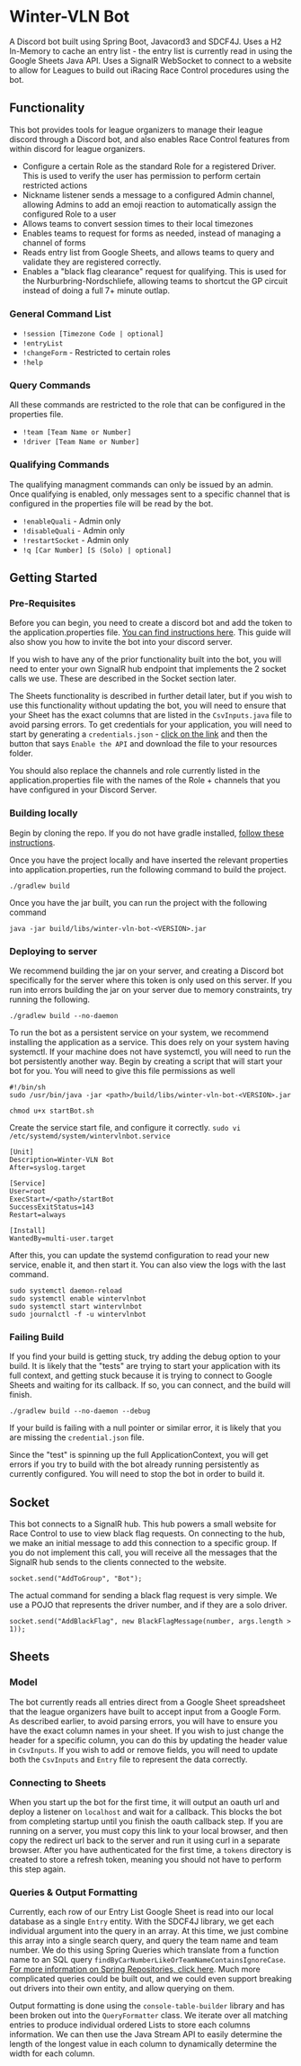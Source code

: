 # Winter-VLN Bot

A Discord bot built using Spring Boot, Javacord3 and SDCF4J. Uses a H2 In-Memory to cache an entry list - the entry list is currently read in using the Google Sheets Java API. Uses a SignalR WebSocket to connect to a website to allow for Leagues to build out iRacing Race Control procedures using the bot.

## Functionality

This bot provides tools for league organizers to manage their league discord through a Discord bot, and also enables Race Control features from within discord for league organizers.
* Configure a certain Role as the standard Role for a registered Driver. This is used to verify the user has permission to perform certain restricted actions
* Nickname listener sends a message to a configured Admin channel, allowing Admins to add an emoji reaction to automatically assign the configured Role to a user
* Allows teams to convert session times to their local timezones
* Enables teams to request for forms as needed, instead of managing a channel of forms
* Reads entry list from Google Sheets, and allows teams to query and validate they are registered correctly.
* Enables a "black flag clearance" request for qualifying. This is used for the Nurburbring-Nordschliefe, allowing teams to shortcut the GP circuit instead of doing a full 7+ minute outlap.

### General Command List
* `!session [Timezone Code | optional]`
* `!entryList`
* `!changeForm` - Restricted to certain roles
* `!help`
### Query Commands
All these commands are restricted to the role that can be configured in the properties file.
* `!team [Team Name or Number]`
* `!driver [Team Name or Number]`
### Qualifying Commands
The qualifying managment commands can only be issued by an admin. Once qualifying is enabled, only messages sent to a specific channel that is configured in the properties file will be read by the bot.
* `!enableQuali` - Admin only
* `!disableQuali` - Admin only
* `!restartSocket` - Admin only
* `!q [Car Number] [S (Solo) | optional]`

## Getting Started

### Pre-Requisites

Before you can begin, you need to create a discord bot and add the token to the application.properties file. [You can find instructions here](https://javacord.org/wiki/essential-knowledge/creating-a-bot-account/). This guide will also show you how to invite the bot into your discord server.

If you wish to have any of the prior functionality built into the bot, you will need to enter your own SignalR hub endpoint that implements the 2 socket calls we use. These are described in the Socket section later.

The Sheets functionality is described in further detail later, but if you wish to use this functionality without updating the bot, you will need to ensure that your Sheet has the exact columns that are listed in the `CsvInputs.java` file to avoid parsing errors. To get credentials for your application, you will need to start by generating a `credentials.json` - [click on the link](https://developers.google.com/sheets/api/quickstart/java) and then the button that says `Enable the API` and download the file to your resources folder.

You should also replace the channels and role currently listed in the application.properties file with the names of the Role + channels that you have configured in your Discord Server.

### Building locally

Begin by cloning the repo. If you do not have gradle installed, [follow these instructions](https://gradle.org/install/).

Once you have the project locally and have inserted the relevant properties into application.properties, run the following command to build the project.

```
./gradlew build
```

Once you have the jar built, you can run the project with the following command

```
java -jar build/libs/winter-vln-bot-<VERSION>.jar
```

### Deploying to server

We recommend building the jar on your server, and creating a Discord bot specifically for the server where this token is only used on this server. If you run into errors building the jar on your server due to memory constraints, try running the following.
```
./gradlew build --no-daemon
```

To run the bot as a persistent service on your system, we recommend installing the application as a service. This does rely on your system having systemctl. If your machine does not have systemctl, you will need to run the bot persistently another way. Begin by creating a script that will start your bot for you. You will need to give this file permissions as well
```
#!/bin/sh
sudo /usr/bin/java -jar <path>/build/libs/winter-vln-bot-<VERSION>.jar
```
```
chmod u+x startBot.sh
```

Create the service start file, and configure it correctly.
```sudo vi /etc/systemd/system/wintervlnbot.service```

```
[Unit]
Description=Winter-VLN Bot
After=syslog.target

[Service]
User=root
ExecStart=/<path>/startBot
SuccessExitStatus=143
Restart=always

[Install]
WantedBy=multi-user.target
```

After this, you can update the systemd configuration to read your new service, enable it, and then start it. You can also view the logs with the last command.
```
sudo systemctl daemon-reload
sudo systemctl enable wintervlnbot
sudo systemctl start wintervlnbot
sudo journalctl -f -u wintervlnbot
```

### Failing Build
If you find your build is getting stuck, try adding the debug option to your build. It is likely that the "tests" are trying to start your application with its full context, and getting stuck because it is trying to connect to Google Sheets and waiting for its callback. If so, you can connect, and the build will finish.
```
./gradlew build --no-daemon --debug
```

If your build is failing with a null pointer or similar error, it is likely that you are missing the `credential.json` file. 

Since the "test" is spinning up the full ApplicationContext, you will get errors if you try to build with the bot already running persistently as currently configured. You will need to stop the bot in order to build it.
## Socket
This bot connects to a SignalR hub. This hub powers a small website for Race Control to use to view black flag requests. On connecting to the hub, we make an initial message to add this connection to a specific group. If you do not implement this call, you will receive all the messages that the SignalR hub sends to the clients connected to the website.
```
socket.send("AddToGroup", "Bot");
```
The actual command for sending a black flag request is very simple. We use a POJO that represents the driver number, and if they are a solo driver.
```
socket.send("AddBlackFlag", new BlackFlagMessage(number, args.length > 1));
```

## Sheets
### Model
The bot currently reads all entries direct from a Google Sheet spreadsheet that the league organizers have built to accept input from a Google Form. As described earlier, to avoid parsing errors, you will have to ensure you have the exact column names in your sheet. If you wish to just change the header for a specific column, you can do this by updating the header value in `CsvInputs`. If you wish to add or remove fields, you will need to update both the `CsvInputs` and `Entry` file to represent the data correctly.
### Connecting to Sheets
When you start up the bot for the first time, it will output an oauth url and deploy a listener on `localhost` and wait for a callback. This blocks the bot from completing startup until you finish the oauth callback step. If you are running on a server, you must copy this link to your local browser, and then copy the redirect url back to the server and run it using curl in a separate browser. After you have authenticated for the first time, a `tokens` directory is created to store a refresh token, meaning you should not have to perform this step again. 
### Queries & Output Formatting
Currently, each row of our Entry List Google Sheet is read into our local database as a single `Entry` entity. With the SDCF4J library, we get each individual argument into the query in an array. At this time, we just combine this array into a single search query, and query the team name and team number. We do this using Spring Queries which translate from a function name to an SQL query `findByCarNumberLikeOrTeamNameContainsIgnoreCase`. [For more information on Spring Repositories, click here](https://docs.spring.io/spring-data/jpa/docs/1.4.2.RELEASE/reference/html/jpa.repositories.html). Much more complicated queries could be built out, and we could even support breaking out drivers into their own entity, and allow querying on them. 

Output formatting is done using the `console-table-builder` library and has been broken out into the `QueryFormatter` class. We iterate over all matching entries to produce individual ordered Lists to store each columns information. We can then use the Java Stream API to easily determine the length of the longest value in each column to dynamically determine the width for each column.